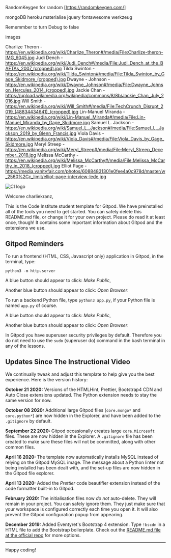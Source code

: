 

RandomKeygen for random [https://randomkeygen.com/]

mongoDB
heroku
materialise
jquery
fontawesome
werkzeug

Rememmber to turn Debug to false



images

Charlize Theron - https://en.wikipedia.org/wiki/Charlize_Theron#/media/File:Charlize-theron-IMG_6045.jpg
Judi Dench - https://en.wikipedia.org/wiki/Judi_Dench#/media/File:Judi_Dench_at_the_BAFTAs_2007_(cropped).jpg
Tilda Swinton - https://en.wikipedia.org/wiki/Tilda_Swinton#/media/File:Tilda_Swinton_by_Gage_Skidmore_(cropped).jpg
Dwayne - Johnson - https://en.wikipedia.org/wiki/Dwayne_Johnson#/media/File:Dwayne_Johnson_Hercules_2014_(cropped).jpg
Jackie Chan - https://upload.wikimedia.org/wikipedia/commons/8/8b/Jackie_Chan_July_2016.jpg
Will Smith - https://en.wikipedia.org/wiki/Will_Smith#/media/File:TechCrunch_Disrupt_2019_(48834434641)_(cropped).jpg
Lin-Manuel Miranda - https://en.wikipedia.org/wiki/Lin-Manuel_Miranda#/media/File:Lin-Manuel_Miranda_by_Gage_Skidmore.jpg
Samuel L. Jackson - https://en.wikipedia.org/wiki/Samuel_L._Jackson#/media/File:Samuel_L._Jackson_2019_by_Glenn_Francis.jpg
Viola Davis - https://en.wikipedia.org/wiki/Viola_Davis#/media/File:Viola_Davis_by_Gage_Skidmore.jpg
Meryl Streep - https://en.wikipedia.org/wiki/Meryl_Streep#/media/File:Meryl_Streep_December_2018.jpg
Melissa McCarthy - https://en.wikipedia.org/wiki/Melissa_McCarthy#/media/File:Melissa_McCarthy_in_2018_(cropped).jpg
Elliot Page - https://media.vanityfair.com/photos/60884831301e0fee4a0c978d/master/w_2560%2Cc_limit/elliot-page-interview-lede.jpg






![CI logo](https://codeinstitute.s3.amazonaws.com/fullstack/ci_logo_small.png)

Welcome charliekranz,

This is the Code Institute student template for Gitpod. We have preinstalled all of the tools you need to get started. You can safely delete this README.md file, or change it for your own project. Please do read it at least once, though! It contains some important information about Gitpod and the extensions we use.

## Gitpod Reminders

To run a frontend (HTML, CSS, Javascript only) application in Gitpod, in the terminal, type:

`python3 -m http.server`

A blue button should appear to click: _Make Public_,

Another blue button should appear to click: _Open Browser_.

To run a backend Python file, type `python3 app.py`, if your Python file is named `app.py` of course.

A blue button should appear to click: _Make Public_,

Another blue button should appear to click: _Open Browser_.

In Gitpod you have superuser security privileges by default. Therefore you do not need to use the `sudo` (superuser do) command in the bash terminal in any of the lessons.

## Updates Since The Instructional Video

We continually tweak and adjust this template to help give you the best experience. Here is the version history:

**October 21 2020:** Versions of the HTMLHint, Prettier, Bootstrap4 CDN and Auto Close extensions updated. The Python extension needs to stay the same version for now.

**October 08 2020:** Additional large Gitpod files (`core.mongo*` and `core.python*`) are now hidden in the Explorer, and have been added to the `.gitignore` by default.

**September 22 2020:** Gitpod occasionally creates large `core.Microsoft` files. These are now hidden in the Explorer. A `.gitignore` file has been created to make sure these files will not be committed, along with other common files.

**April 16 2020:** The template now automatically installs MySQL instead of relying on the Gitpod MySQL image. The message about a Python linter not being installed has been dealt with, and the set-up files are now hidden in the Gitpod file explorer.

**April 13 2020:** Added the _Prettier_ code beautifier extension instead of the code formatter built-in to Gitpod.

**February 2020:** The initialisation files now _do not_ auto-delete. They will remain in your project. You can safely ignore them. They just make sure that your workspace is configured correctly each time you open it. It will also prevent the Gitpod configuration popup from appearing.

**December 2019:** Added Eventyret's Bootstrap 4 extension. Type `!bscdn` in a HTML file to add the Bootstrap boilerplate. Check out the <a href="https://github.com/Eventyret/vscode-bcdn" target="_blank">README.md file at the official repo</a> for more options.

---

Happy coding!
